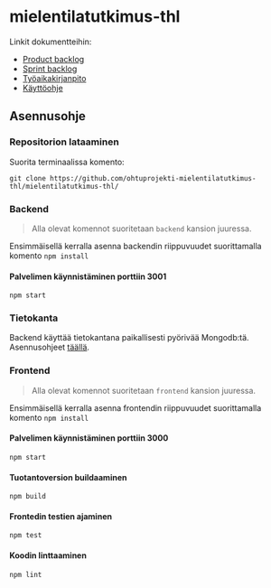 # mielentilatutkimus-thl

Linkit dokumentteihin:

* [Product backlog](https://docs.google.com/spreadsheets/d/1g_P3_va9YlYGpdnrq8FU41d5oZMHb35h9sNbHyAd-OI/edit#gid=512054485)
* [Sprint backlog](https://docs.google.com/spreadsheets/d/1kkBy4tXDKeBQ4vNx6RjYenB6CSsVMmcFq5vtddrigGc/edit#gid=2080422479)
* [Työaikakirjanpito](https://docs.google.com/spreadsheets/d/1p0x6vLt4iKnx1ox4t_BIjJfagC9palWiz4syX8-ceUE/edit#gid=0)
* [Käyttöohje](https://github.com/ohtuprojekti-mielentilatutkimus-thl/mielentilatutkimus-thl/tree/main/dokumentaatio/kayttoohje.md)

## Asennusohje

### Repositorion lataaminen

Suorita terminaalissa komento:
```
git clone https://github.com/ohtuprojekti-mielentilatutkimus-thl/mielentilatutkimus-thl/
```

### Backend

> Alla olevat komennot suoritetaan `backend` kansion juuressa.

Ensimmäisellä kerralla asenna backendin riippuvuudet suorittamalla komento `npm install`

#### Palvelimen käynnistäminen porttiin 3001
```
npm start
```
### Tietokanta

Backend käyttää tietokantana paikallisesti pyörivää Mongodb:tä. Asennusohjeet [täällä](https://docs.mongodb.com/manual/administration/install-community/).

### Frontend

> Alla olevat komennot suoritetaan `frontend` kansion juuressa.

Ensimmäisellä kerralla asenna frontendin riippuvuudet suorittamalla komento `npm install`

#### Palvelimen käynnistäminen porttiin 3000
```
npm start
```

#### Tuotantoversion buildaaminen
```
npm build
```

#### Frontedin testien ajaminen
```
npm test
```

#### Koodin linttaaminen
```
npm lint
```
